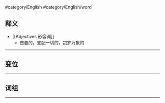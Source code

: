 #category/English #category/English/word 
## 释义  
- [[Adjectives 形容词]]  
	- 首要的，支配一切的，包罗万象的  

---

## 变位  


---

## 词组  


---



